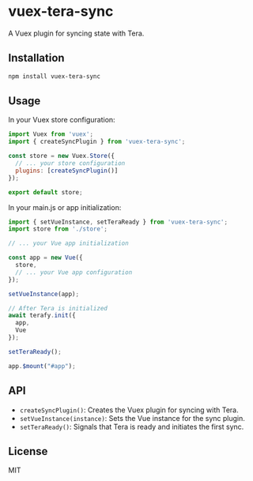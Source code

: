 # vuex-tera-sync

A Vuex plugin for syncing state with Tera.

## Installation

```bash
npm install vuex-tera-sync
```

## Usage

In your Vuex store configuration:

```javascript
import Vuex from 'vuex';
import { createSyncPlugin } from 'vuex-tera-sync';

const store = new Vuex.Store({
  // ... your store configuration
  plugins: [createSyncPlugin()]
});

export default store;
```

In your main.js or app initialization:

```javascript
import { setVueInstance, setTeraReady } from 'vuex-tera-sync';
import store from './store';

// ... your Vue app initialization

const app = new Vue({
  store,
  // ... your Vue app configuration
});

setVueInstance(app);

// After Tera is initialized
await terafy.init({
  app,
  Vue
});

setTeraReady();

app.$mount("#app");
```

## API

- `createSyncPlugin()`: Creates the Vuex plugin for syncing with Tera.
- `setVueInstance(instance)`: Sets the Vue instance for the sync plugin.
- `setTeraReady()`: Signals that Tera is ready and initiates the first sync.

## License

MIT
